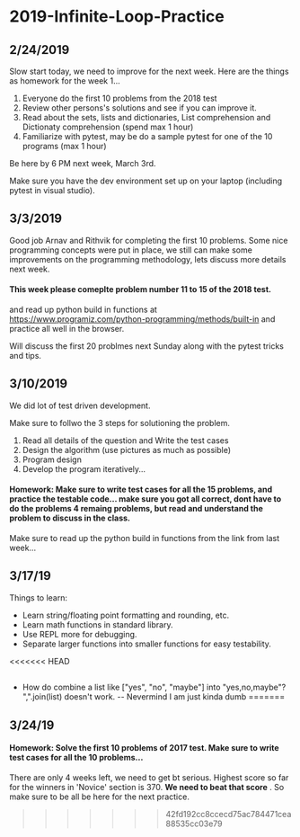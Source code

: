 # 2019-Infinite-Loop-Practice

## 2/24/2019 
Slow start today, we need to improve for the next week. Here are the things as homework for the week 1...

1. Everyone do the first 10 problems from the 2018 test
2. Review other persons's solutions and see if you can improve it.
3. Read about the sets, lists and dictionaries, List comprehension and Dictionaty comprehension (spend max 1 hour)
4. Familiarize with pytest, may be do a sample pytest for one of the 10 programs (max 1 hour)

Be here by 6 PM next week, March 3rd.

Make sure you have the dev environment set up on your laptop (including pytest in visual studio).

## 3/3/2019

Good job Arnav and Rithvik for completing the first 10 problems. 
Some nice programming concepts were put in place, we still can make some improvements on the programming methodology, lets discuss more details next week. 

#### This week please comeplte problem number 11 to 15 of the 2018 test.

and read up python build in functions at https://www.programiz.com/python-programming/methods/built-in and practice all well in the browser. 

Will discuss the first 20 problmes next Sunday along with the pytest tricks and tips.

## 3/10/2019

We did lot of test driven development. 

Make sure to follwo the 3 steps for solutioning the problem.

1. Read all details of the question and Write the test cases 
2. Design the algorithm (use pictures as much as possible)
3. Program design
4. Develop the program iteratively...

#### Homework: Make sure to write test cases for all the 15 problems, and practice the testable code... make sure you got all correct, dont have to do the problems 4 remaing problems, but read and understand the problem to discuss in the class.
Make sure to read up the python build in functions from the link from last week... 

## 3/17/19

Things to learn:

- Learn string/floating point formatting and rounding, etc.
- Learn math functions in standard library.
- Use REPL more for debugging.
- Separate larger functions into smaller functions for easy testability.

<<<<<<< HEAD
##
- How do combine a list like ["yes", "no", "maybe"] into "yes,no,maybe"? ",".join(list) doesn't work.
 -- Nevermind I am just kinda dumb
=======
## 3/24/19
#### Homework: Solve the first 10 problems of 2017 test. Make sure to write test cases for all the 10 problems...
There are only 4 weeks left, we need to get bt serious. Highest score so far for the winners in 'Novice' section is 370.  **We need to beat that score** . So make sure to be  all be here for the next practice. 



>>>>>>> 42fd192cc8ccecd75ac784471cea88535cc03e79
